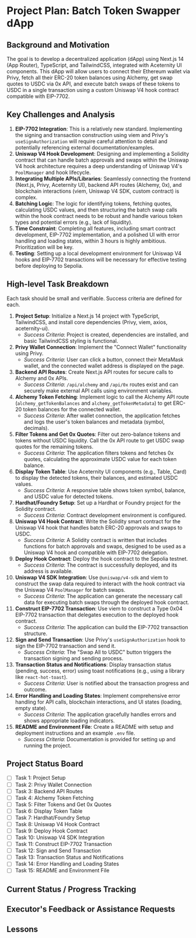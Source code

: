 # Project Plan: Batch Token Swapper dApp

## Background and Motivation
The goal is to develop a decentralized application (dApp) using Next.js 14 (App Router), TypeScript, and TailwindCSS, integrated with Aceternity UI components. This dApp will allow users to connect their Ethereum wallet via Privy, fetch all their ERC-20 token balances using Alchemy, get swap quotes to USDC via 0x API, and execute batch swaps of these tokens to USDC in a single transaction using a custom Uniswap V4 hook contract compatible with EIP-7702.

## Key Challenges and Analysis
1.  **EIP-7702 Integration**: This is a relatively new standard. Implementing the signing and transaction construction using viem and Privy's `useSignAuthorization` will require careful attention to detail and potentially referencing external documentation/examples.
2.  **Uniswap V4 Hook Development**: Designing and implementing a Solidity contract that can handle batch approvals and swaps within the Uniswap V4 hook architecture requires a deep understanding of Uniswap V4's `PoolManager` and hook lifecycle.
3.  **Integrating Multiple APIs/Libraries**: Seamlessly connecting the frontend (Next.js, Privy, Aceternity UI), backend API routes (Alchemy, 0x), and blockchain interactions (viem, Uniswap V4 SDK, custom contract) is complex.
4.  **Batching Logic**: The logic for identifying tokens, fetching quotes, calculating USDC values, and then structuring the batch swap calls within the hook contract needs to be robust and handle various token types and potential errors (e.g., lack of liquidity).
5.  **Time Constraint**: Completing all features, including smart contract development, EIP-7702 implementation, and a polished UI with error handling and loading states, within 3 hours is highly ambitious. Prioritization will be key.
6.  **Testing**: Setting up a local development environment for Uniswap V4 hooks and EIP-7702 transactions will be necessary for effective testing before deploying to Sepolia.

## High-level Task Breakdown
Each task should be small and verifiable. Success criteria are defined for each.

1.  **Project Setup**: Initialize a Next.js 14 project with TypeScript, TailwindCSS, and install core dependencies (Privy, viem, axios, aceternity-ui).
    *   *Success Criteria*: Project is created, dependencies are installed, and basic TailwindCSS styling is functional.
2.  **Privy Wallet Connection**: Implement the "Connect Wallet" functionality using Privy.
    *   *Success Criteria*: User can click a button, connect their MetaMask wallet, and the connected wallet address is displayed on the page.
3.  **Backend API Routes**: Create Next.js API routes for secure calls to Alchemy and 0x APIs.
    *   *Success Criteria*: `/api/alchemy` and `/api/0x` routes exist and can securely make external API calls using environment variables.
4.  **Alchemy Token Fetching**: Implement logic to call the Alchemy API route (`alchemy_getTokenBalances` and `alchemy_getTokenMetadata`) to get ERC-20 token balances for the connected wallet.
    *   *Success Criteria*: After wallet connection, the application fetches and logs the user's token balances and metadata (symbol, decimals).
5.  **Filter Tokens and Get 0x Quotes**: Filter out zero-balance tokens and tokens without USDC liquidity. Call the 0x API route to get USDC swap quotes for the remaining tokens.
    *   *Success Criteria*: The application filters tokens and fetches 0x quotes, calculating the approximate USDC value for each token balance.
6.  **Display Token Table**: Use Aceternity UI components (e.g., Table, Card) to display the detected tokens, their balances, and estimated USDC values.
    *   *Success Criteria*: A responsive table shows token symbol, balance, and USDC value for detected tokens.
7.  **Hardhat/Foundry Setup**: Set up a Hardhat or Foundry project for the Solidity contract.
    *   *Success Criteria*: Contract development environment is configured.
8.  **Uniswap V4 Hook Contract**: Write the Solidity smart contract for the Uniswap V4 hook that handles batch ERC-20 approvals and swaps to USDC.
    *   *Success Criteria*: A Solidity contract is written that includes functions for batch approvals and swaps, designed to be used as a Uniswap V4 hook and compatible with EIP-7702 delegation.
9.  **Deploy Hook Contract**: Deploy the hook contract to the Sepolia testnet.
    *   *Success Criteria*: The contract is successfully deployed, and its address is available.
10. **Uniswap V4 SDK Integration**: Use `@uniswap/v4-sdk` and viem to construct the swap data required to interact with the hook contract via the Uniswap V4 `PoolManager` for batch swaps.
    *   *Success Criteria*: The application can generate the necessary call data for executing batch swaps through the deployed hook contract.
11. **Construct EIP-7702 Transaction**: Use viem to construct a Type 0x04 EIP-7702 transaction that delegates execution to the deployed hook contract.
    *   *Success Criteria*: The application can build the EIP-7702 transaction structure.
12. **Sign and Send Transaction**: Use Privy's `useSignAuthorization` hook to sign the EIP-7702 transaction and send it.
    *   *Success Criteria*: The "Swap All to USDC" button triggers the transaction signing and sending process.
13. **Transaction Status and Notifications**: Display transaction status (pending, success, error) using toast notifications (e.g., using a library like `react-hot-toast`).
    *   *Success Criteria*: User is notified about the transaction progress and outcome.
14. **Error Handling and Loading States**: Implement comprehensive error handling for API calls, blockchain interactions, and UI states (loading, empty state).
    *   *Success Criteria*: The application gracefully handles errors and shows appropriate loading indicators.
15. **README and Environment File**: Create a README with setup and deployment instructions and an example `.env` file.
    *   *Success Criteria*: Documentation is provided for setting up and running the project.

## Project Status Board
- [ ] Task 1: Project Setup
- [ ] Task 2: Privy Wallet Connection
- [ ] Task 3: Backend API Routes
- [ ] Task 4: Alchemy Token Fetching
- [ ] Task 5: Filter Tokens and Get 0x Quotes
- [ ] Task 6: Display Token Table
- [ ] Task 7: Hardhat/Foundry Setup
- [ ] Task 8: Uniswap V4 Hook Contract
- [ ] Task 9: Deploy Hook Contract
- [ ] Task 10: Uniswap V4 SDK Integration
- [ ] Task 11: Construct EIP-7702 Transaction
- [ ] Task 12: Sign and Send Transaction
- [ ] Task 13: Transaction Status and Notifications
- [ ] Task 14: Error Handling and Loading States
- [ ] Task 15: README and Environment File

## Current Status / Progress Tracking

## Executor's Feedback or Assistance Requests

## Lessons 